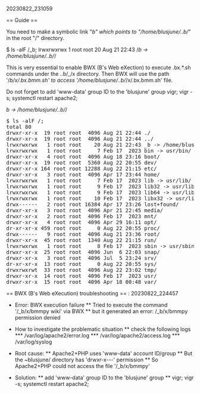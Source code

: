 20230822_231059

== Guide ==

You need to make a symbolic link "_b" which points to "/home/blusjune/..b/_" in the root "/" directory.

 $ ls -alF /_b;
 lrwxrwxrwx 1 root root 20 Aug 21 22:43 /_b -> /home/blusjune/..b/_/

This is very essential to enable BWX (B's Web eXection) to execute .bx.*.sh commands under the ..b/_/x directory.
Then BWX will use the path '/_b/x/.bx.bmm.sh' to access '/home/blusjune/..b/_/x/.bx.bmm.sh' file.

Do not forget to add 'www-data' group ID to the 'blusjune' group
 vigr; vigr -s; systemctl restart apache2;




 _b -> /home/blusjune/..b/_/
 <pre>
$ ls -alF /;
total 80
drwxr-xr-x  19 root root  4096 Aug 21 22:44 ./
drwxr-xr-x  19 root root  4096 Aug 21 22:44 ../
lrwxrwxrwx   1 root root    20 Aug 21 22:43 _b -> /home/blusjune/..b/_/
lrwxrwxrwx   1 root root     7 Feb 17  2023 bin -> usr/bin/
drwxr-xr-x   4 root root  4096 Aug 18 23:16 boot/
drwxr-xr-x  19 root root  5360 Aug 22 20:55 dev/
drwxr-xr-x 164 root root 12288 Aug 22 21:15 etc/
drwxr-xr-x   3 root root  4096 Apr 17 23:44 home/
lrwxrwxrwx   1 root root     7 Feb 17  2023 lib -> usr/lib/
lrwxrwxrwx   1 root root     9 Feb 17  2023 lib32 -> usr/lib32/
lrwxrwxrwx   1 root root     9 Feb 17  2023 lib64 -> usr/lib64/
lrwxrwxrwx   1 root root    10 Feb 17  2023 libx32 -> usr/libx32/
drwx------   2 root root 16384 Apr 17 23:26 lost+found/
drwxr-xr-x   3 root root  4096 Apr 21 22:45 media/
drwxr-xr-x   2 root root  4096 Feb 17  2023 mnt/
drwxr-xr-x   4 root root  4096 Apr 29 16:11 opt/
dr-xr-xr-x 459 root root     0 Aug 22 20:55 proc/
drwx------   9 root root  4096 Aug 21 23:36 root/
drwxr-xr-x  45 root root  1340 Aug 22 21:15 run/
lrwxrwxrwx   1 root root     8 Feb 17  2023 sbin -> usr/sbin/
drwxr-xr-x  25 root root  4096 Jun  6 22:03 snap/
drwxr-xr-x   3 root root  4096 Jul  5 23:24 srv/
dr-xr-xr-x  13 root root     0 Aug 22 20:55 sys/
drwxrwxrwt  33 root root  4096 Aug 22 23:02 tmp/
drwxr-xr-x  14 root root  4096 Feb 17  2023 usr/
drwxr-xr-x  15 root root  4096 Apr 18 00:48 var/
</pre>


== BWX (B's Web eXecution) troubleshooting ==
: 20230822_224457

* Error: BWX execution failure
** Tried to execute the command '/_b/x/bmmpy wiki' via BWX
** but it generated an error: /_b/x/bmmpy permission denied

* How to investigate the problematic situation
** check the following logs
*** /var/log/apache2/error.log
*** /var/log/apache2/access.log
*** /var/log/syslog

* Root cause:
** Apache2+PHP uses 'www-data' account ID/group
** But the ~blusjune/ directory has 'drwxr-x---' permission
** So Apache2+PHP could not access the file '/_b/x/bmmpy'

* Solution:
** add 'www-data' group ID to the 'blusjune' group
** vigr; vigr -s; systemctl restart apache2;

